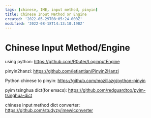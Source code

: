 ```yaml
---
tags: [chinese, IME, input method, pinyin]
title: Chinese Input Method or Engine
created: '2022-05-29T08:05:24.000Z'
modified: '2022-08-18T14:13:10.190Z'
---
```


# Chinese Input Method/Engine

using python:
https://github.com/R0uter/LoginputEngine

pinyin2hanzi:
https://github.com/letiantian/Pinyin2Hanzi

Python chinese to pinyin:
https://github.com/mozillazg/python-pinyin

pyim tsinghua dict(for emacs):
https://github.com/redguardtoo/pyim-tsinghua-dict

chinese input method dict converter: 
https://github.com/studyzy/imewlconverter

